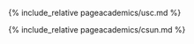 
<div class="content">

  {% include_relative pageacademics/usc.md %}
  
  {% include_relative pageacademics/csun.md %}
  
</div>
